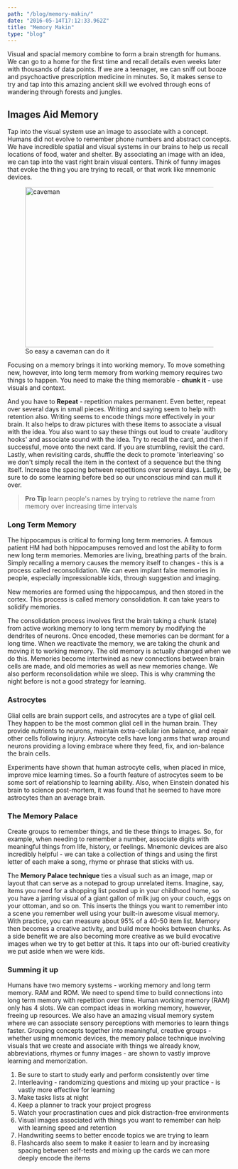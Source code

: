 ```yaml
---
path: "/blog/memory-makin/"
date: "2016-05-14T17:12:33.962Z"
title: "Memory Makin"
type: "blog"
---
```


Visual and spacial memory combine to form a brain strength for humans. We can go to a home for the first time and recall details even weeks later with thousands of data points. If we are a teenager, we can sniff out booze and psychoactive prescription medicine in minutes. So, it makes sense to try and tap into this amazing ancient skill we evolved through eons of wandering through forests and jungles.

## Images Aid Memory
Tap into the visual system use an image to associate with a concept. Humans did not evolve to remember phone numbers and abstract concepts. We have incredible spatial and visual systems in our brains to help us recall locations of food, water and shelter. By associating an image with an idea, we can tap into the vast right brain visual centers. Think of funny images that evoke the thing you are trying to recall, or that work like mnemonic devices.

<figure>
  <img src="images/caveman.jpg" alt="caveman" style="width: 480px; height: 360px;">
  <figcaption>So easy a caveman can do it</figcaption>
</figure>

Focusing on a memory brings it into working memory. To move something new, however, into long term memory from working memory requires two things to happen. You need to make the thing memorable - **chunk it** - use visuals and context.

And you have to **Repeat** - repetition makes permanent. Even better, repeat over several days in small pieces. Writing and saying seem to help with retention also. Writing seems to encode things more effectively in your brain. It also helps to draw pictures with these items to associate a visual with the idea. You also want to say these things out loud to create 'auditory hooks' and associate sound with the idea. Try to recall the card, and then if successful, move onto the next card. If you are stumbling, revisit the card. Lastly, when revisiting cards, shuffle the deck to promote 'interleaving' so we don't simply recall the item in the context of a sequence but the thing itself. Increase the spacing between repetitions over several days. Lastly, be sure to do some learning before bed so our unconscious mind can mull it over.

> **Pro Tip** learn people's names by trying to retrieve the name from memory over increasing time intervals

### Long Term Memory
The hippocampus is critical to forming long term memories. A famous patient HM had both hippocampuses removed and lost the ability to form new long term memories. Memories are living, breathing parts of the brain. Simply recalling a memory causes the memory itself to changes - this is a process called reconsolidation. We can even implant false memories in people, especially impressionable kids, through suggestion and imaging.

New memories are formed using the hippocampus, and then stored in the cortex. This process is called memory consolidation. It can take years to solidify memories.

The consolidation process involves first the brain taking a chunk (state) from active working memory to long term memory by modifying the dendrites of neurons. Once encoded, these memories can be dormant for a long time. When we reactivate the memory, we are taking the chunk and moving it to working memory. The old memory is actually changed when we do this. Memories become intertwined as new connections between brain cells are made, and old memories as well as new memories change. We also perform reconsolidation while we sleep. This is why cramming the night before is not a good strategy for learning.

### Astrocytes
Glial cells are brain support cells, and astrocytes are a type of glial cell. They happen to be the most common glial cell in the human brain. They provide nutrients to neurons, maintain extra-cellular ion balance, and repair other cells following injury. Astrocyte cells have long arms that wrap around neurons providing a loving embrace where they feed, fix, and ion-balance the brain cells.

Experiments have shown that human astrocyte cells, when placed in mice, improve mice learning times. So a fourth feature of astrocytes seem to be some sort of relationship to learning ability. Also, when Einstein donated his brain to science post-mortem, it was found that he seemed to have more astrocytes than an average brain.

### The Memory Palace
Create groups to remember things, and tie these things to images. So, for example, when needing to remember a number, associate digits with meaningful things from life, history, or feelings. Mnemonic devices are also incredibly helpful - we can take a collection of things and using the first letter of each make a song, rhyme or phrase that sticks with us.

The **Memory Palace technique** ties a visual such as an image, map or layout that can serve as a notepad to group unrelated items. Imagine, say, items you need for a shopping list posted up in your childhood home, so you have a jarring visual of a giant gallon of milk jug on your couch, eggs on your ottoman, and so on. This inserts the things you want to remember into a scene you remember well using your built-in awesome visual memory. With practice, you can measure about 95% of a 40-50 item list. Memory then becomes a creative activity, and build more hooks between chunks. As a side benefit we are also becoming more creative as we build evocative images when we try to get better at this. It taps into our oft-buried creativity we put aside when we were kids.

### Summing it up
Humans have two memory systems - working memory and long term memory. RAM and ROM. We need to spend time to build connections into long term memory with repetition over time. Human working memory (RAM) only has 4 slots. We can compact ideas in working memory, however, freeing up resources. We also have an amazing visual memory system where we can associate sensory perceptions with memories to learn things faster. Grouping concepts together into meaningful, creative groups - whether using mnemonic devices, the memory palace technique involving visuals that we create and associate with things we already know, abbreviations, rhymes or funny images - are shown to vastly improve learning and memorization.

1. Be sure to start to study early and perform consistently over time
2. Interleaving - randomizing questions and mixing up your practice - is vastly more effective for learning
3. Make tasks lists at night
4. Keep a planner to track your project progress
5. Watch your procrastination cues and pick distraction-free environments
6. Visual images associated with things you want to remember can help with learning speed and retention
7. Handwriting seems to better encode topics we are trying to learn
8. Flashcards also seem to make it easier to learn and by increasing spacing between self-tests and mixing up the cards we can more deeply encode the items
